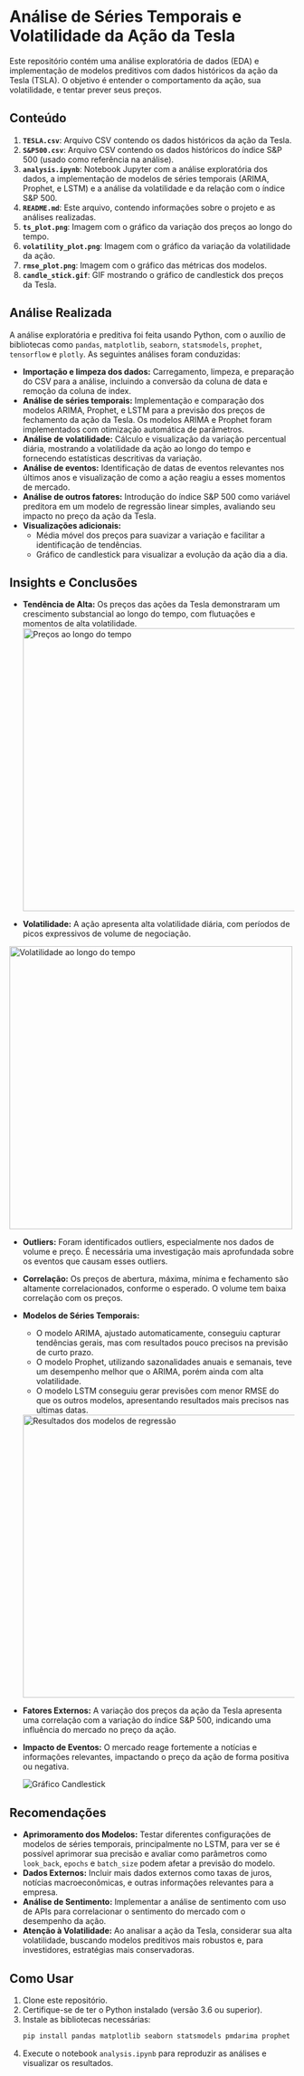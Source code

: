 # Análise de Séries Temporais e Volatilidade da Ação da Tesla

Este repositório contém uma análise exploratória de dados (EDA) e implementação de modelos preditivos com dados históricos da ação da Tesla (TSLA). O objetivo é entender o comportamento da ação, sua volatilidade, e tentar prever seus preços.

## Conteúdo

1.  **`TESLA.csv`**: Arquivo CSV contendo os dados históricos da ação da Tesla.
2.  **`S&P500.csv`**: Arquivo CSV contendo os dados históricos do índice S\&P 500 (usado como referência na análise).
3.  **`analysis.ipynb`**: Notebook Jupyter com a análise exploratória dos dados, a implementação de modelos de séries temporais (ARIMA, Prophet, e LSTM) e a análise da volatilidade e da relação com o índice S\&P 500.
4.  **`README.md`**: Este arquivo, contendo informações sobre o projeto e as análises realizadas.
5.  **`ts_plot.png`**: Imagem com o gráfico da variação dos preços ao longo do tempo.
6.  **`volatility_plot.png`**: Imagem com o gráfico da variação da volatilidade da ação.
7.   **`rmse_plot.png`**: Imagem com o gráfico das métricas dos modelos.
8. **`candle_stick.gif`**: GIF mostrando o gráfico de candlestick dos preços da Tesla.

## Análise Realizada

A análise exploratória e preditiva foi feita usando Python, com o auxílio de bibliotecas como `pandas`, `matplotlib`, `seaborn`, `statsmodels`, `prophet`, `tensorflow` e `plotly`. As seguintes análises foram conduzidas:

*   **Importação e limpeza dos dados:** Carregamento, limpeza, e preparação do CSV para a análise, incluindo a conversão da coluna de data e remoção da coluna de index.
*   **Análise de séries temporais:** Implementação e comparação dos modelos ARIMA, Prophet, e LSTM para a previsão dos preços de fechamento da ação da Tesla. Os modelos ARIMA e Prophet foram implementados com otimização automática de parâmetros.
*   **Análise de volatilidade:** Cálculo e visualização da variação percentual diária, mostrando a volatilidade da ação ao longo do tempo e fornecendo estatísticas descritivas da variação.
*   **Análise de eventos:** Identificação de datas de eventos relevantes nos últimos anos e visualização de como a ação reagiu a esses momentos de mercado.
*   **Análise de outros fatores:** Introdução do índice S\&P 500 como variável preditora em um modelo de regressão linear simples, avaliando seu impacto no preço da ação da Tesla.
*   **Visualizações adicionais:**
    *   Média móvel dos preços para suavizar a variação e facilitar a identificação de tendências.
    *   Gráfico de candlestick para visualizar a evolução da ação dia a dia.

## Insights e Conclusões

*   **Tendência de Alta:** Os preços das ações da Tesla demonstraram um crescimento substancial ao longo do tempo, com flutuações e momentos de alta volatilidade.
    <img src="ts_plot.png" alt="Preços ao longo do tempo" width="500">

*   **Volatilidade:** A ação apresenta alta volatilidade diária, com períodos de picos expressivos de volume de negociação.
   <img src="volatility_plot.png" alt="Volatilidade ao longo do tempo" width="500">

*   **Outliers:** Foram identificados outliers, especialmente nos dados de volume e preço. É necessária uma investigação mais aprofundada sobre os eventos que causam esses outliers.
*   **Correlação:** Os preços de abertura, máxima, mínima e fechamento são altamente correlacionados, conforme o esperado. O volume tem baixa correlação com os preços.

*   **Modelos de Séries Temporais:**
    *   O modelo ARIMA, ajustado automaticamente, conseguiu capturar tendências gerais, mas com resultados pouco precisos na previsão de curto prazo.
    *   O modelo Prophet, utilizando sazonalidades anuais e semanais, teve um desempenho melhor que o ARIMA, porém ainda com alta volatilidade.
    *   O modelo LSTM conseguiu gerar previsões com menor RMSE do que os outros modelos, apresentando resultados mais precisos nas ultimas datas.

    <img src="rmse_plot.png" alt="Resultados dos modelos de regressão" width="500">

*   **Fatores Externos:** A variação dos preços da ação da Tesla apresenta uma correlação com a variação do índice S\&P 500, indicando uma influência do mercado no preço da ação.
*   **Impacto de Eventos:** O mercado reage fortemente a notícias e informações relevantes, impactando o preço da ação de forma positiva ou negativa.

     ![Gráfico Candlestick](candle_stick.gif)

## Recomendações

*   **Aprimoramento dos Modelos:** Testar diferentes configurações de modelos de séries temporais, principalmente no LSTM, para ver se é possível aprimorar sua precisão e avaliar como parâmetros como `look_back`, `epochs` e `batch_size` podem afetar a previsão do modelo.
*   **Dados Externos:** Incluir mais dados externos como taxas de juros, notícias macroeconômicas, e outras informações relevantes para a empresa.
*   **Análise de Sentimento:** Implementar a análise de sentimento com uso de APIs para correlacionar o sentimento do mercado com o desempenho da ação.
*  **Atenção à Volatilidade:** Ao analisar a ação da Tesla, considerar sua alta volatilidade, buscando modelos preditivos mais robustos e, para investidores, estratégias mais conservadoras.

## Como Usar

1.  Clone este repositório.
2.  Certifique-se de ter o Python instalado (versão 3.6 ou superior).
3.  Instale as bibliotecas necessárias:
    ```bash
    pip install pandas matplotlib seaborn statsmodels pmdarima prophet tensorflow scikit-learn plotly
    ```
4.  Execute o notebook `analysis.ipynb` para reproduzir as análises e visualizar os resultados.

